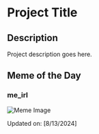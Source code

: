 # Project Title

## Description

Project description goes here.

## Meme of the Day

### me_irl
![Meme Image](https://i.redd.it/kk866450pxhd1.png)

Updated on: [8/13/2024]